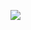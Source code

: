 ![](https://www.plantuml.com/plantuml/proxy?cache=no&src=https://raw.githubusercontent.com/oleksandrblazhko/ai182-revutskiy/laboratory-work-2/laboratory-work-2/UMLDeployment.puml)
